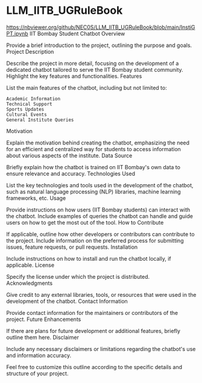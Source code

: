 # LLM_IITB_UGRuleBook
https://nbviewer.org/github/NEC0S/LLM_IITB_UGRuleBook/blob/main/InstiGPT.ipynb
IIT Bombay Student Chatbot
Overview

Provide a brief introduction to the project, outlining the purpose and goals.
Project Description

Describe the project in more detail, focusing on the development of a dedicated chatbot tailored to serve the IIT Bombay student community. Highlight the key features and functionalities.
Features

List the main features of the chatbot, including but not limited to:

    Academic Information
    Technical Support
    Sports Updates
    Cultural Events
    General Institute Queries

Motivation

Explain the motivation behind creating the chatbot, emphasizing the need for an efficient and centralized way for students to access information about various aspects of the institute.
Data Source

Briefly explain how the chatbot is trained on IIT Bombay's own data to ensure relevance and accuracy.
Technologies Used

List the key technologies and tools used in the development of the chatbot, such as natural language processing (NLP) libraries, machine learning frameworks, etc.
Usage

Provide instructions on how users (IIT Bombay students) can interact with the chatbot. Include examples of queries the chatbot can handle and guide users on how to get the most out of the tool.
How to Contribute

If applicable, outline how other developers or contributors can contribute to the project. Include information on the preferred process for submitting issues, feature requests, or pull requests.
Installation

Include instructions on how to install and run the chatbot locally, if applicable.
License

Specify the license under which the project is distributed.
Acknowledgments

Give credit to any external libraries, tools, or resources that were used in the development of the chatbot.
Contact Information

Provide contact information for the maintainers or contributors of the project.
Future Enhancements

If there are plans for future development or additional features, briefly outline them here.
Disclaimer

Include any necessary disclaimers or limitations regarding the chatbot's use and information accuracy.

Feel free to customize this outline according to the specific details and structure of your project.
